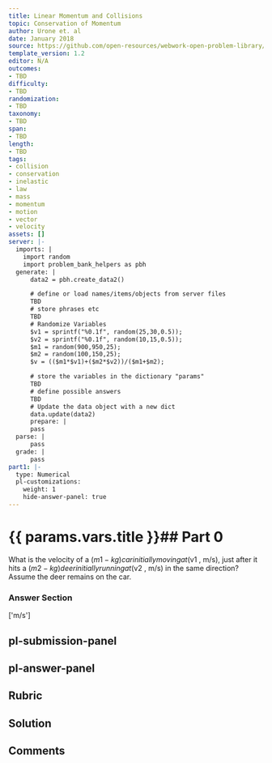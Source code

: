 ```yaml
---
title: Linear Momentum and Collisions
topic: Conservation of Momentum
author: Urone et. al
date: January 2018
source: https://github.com/open-resources/webwork-open-problem-library/tree/master/Contrib/BrockPhysics/College_Physics_Urone/8.Linear_Momentum_and_Collisions/8-03.Conservation_of_Momentum/NU_U17_08_03_004.pg
template_version: 1.2
editor: N/A
outcomes:
- TBD
difficulty:
- TBD
randomization:
- TBD
taxonomy:
- TBD
span:
- TBD
length:
- TBD
tags:
- collision
- conservation
- inelastic
- law
- mass
- momentum
- motion
- vector
- velocity
assets: []
server: |-
  imports: |
    import random
    import problem_bank_helpers as pbh
  generate: |
      data2 = pbh.create_data2()

      # define or load names/items/objects from server files
      TBD
      # store phrases etc
      TBD
      # Randomize Variables
      $v1 = sprintf("%0.1f", random(25,30,0.5));
      $v2 = sprintf("%0.1f", random(10,15,0.5));
      $m1 = random(900,950,25);
      $m2 = random(100,150,25);
      $v = (($m1*$v1)+($m2*$v2))/($m1+$m2);

      # store the variables in the dictionary "params"
      TBD
      # define possible answers
      TBD
      # Update the data object with a new dict
      data.update(data2)
      prepare: |
      pass
  parse: |
      pass
  grade: |
      pass
part1: |-
  type: Numerical
  pl-customizations:
    weight: 1
    hide-answer-panel: true
---
```


# {{ params.vars.title }}## Part 0 
What is the velocity of a ($m1 -kg) car initially moving at ($v1 , m/s), just after it hits a ($m2 -kg) deer initially running at ($v2 , m/s) in the same direction? Assume the deer remains on the car. 


### Answer Section 
['m/s']

## pl-submission-panel 


## pl-answer-panel 


## Rubric 


## Solution 


## Comments 


